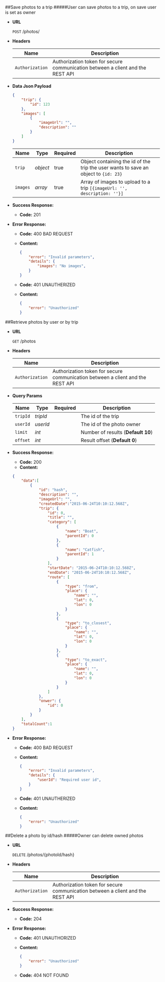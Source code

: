 ##<a name="save-photos-to-a-user"></a>Save photos to a trip
#####User can save photos to a trip, on save user is set as owner

* **URL**

	`POST`
	/photos/

* **Headers**

	| Name            | Description                                                                    |
	|-----------------|--------------------------------------------------------------------------------|
	| `Authorization` | Authorization token for secure communication between a client and the REST API |

* **Data Json Payload**

	```json
	{
		"trip": {
			"id": 123
		},
		"images": [
			{
				"imageUrl": "",
				"description": ""
			}
		]
	}
	```

	| Name     | Type     | Required | Description                                                                         |
	|----------|----------|----------|-------------------------------------------------------------------------------------|
	| `trip`   | *object* | true     | Object containing the id of the trip the user wants to save an object to `{id: 23}` |
	| `images` | *array*  | true     | Array of images to upload to a trip `[{imageUrl: '', description: ''}]`             |

* **Success Response:**

	* **Code:** 201 <br />

* **Error Response:**

	* **Code:** 400 BAD REQUEST
	* **Content:**
		```json
		{
			"error": "Invalid parameters",
			"details": {
				"images": "No images",
			}
		}
		```

	* **Code:** 401 UNAUTHERIZED
	* **Content:**
		```json
		{
			"error": "Unauthorized"
		}
		```

##<a name="retrive-photos"></a>Retrieve photos by user or by trip

* **URL**

	`GET`
	/photos

* **Headers**

	| Name            | Description                                                                    |
	|-----------------|--------------------------------------------------------------------------------|
	| `Authorization` | Authorization token for secure communication between a client and the REST API |


* **Query Params**

	| Name     | Type     | Required | Description                        |
	|----------|----------|----------|------------------------------------|
	| `tripId` | *tripId* |          | The id of the trip                 |
	| `userId` | *userId* |          | The id of the photo owner          |
	| `limit`  | *int*    |          | Number of results (**Default 10**) |
	| `offset` | *int*    |          | Result offset (**Default 0**)      |


* **Success Response:**

	* **Code:** 200
	* **Content:**
	```json
	{
		"data":[
			{
				"id": "hash",
				"description": "",
				"imageUrl": "",
				"createdDate":"2015-06-24T10:10:12.568Z",
				"trip": {
					"id": 0,
					"title": "",
					"category": [
						{
							"name": "Boat",
							"parentId": 0
						},
						{
							"name": "Catfish",
							"parentId": 1
						}
					],
					"startDate": "2015-06-24T10:10:12.568Z",
					"endDate": "2015-06-24T10:10:12.568Z",
					"route": [
						{
							"type": "from",
							"place": {
								"name": "",
								"lat": 0,
								"lon": 0
							}
						},
						{
							"type": "to_closest",
							"place": {
								"name": "",
								"lat": 0,
								"lon": 0
							}
						},
						{
							"type": "to_exact",
							"place": {
								"name": "",
								"lat": 0,
								"lon": 0
							}
						}
					]
				},
				"onwer": {
					"id": 0
				}
			}
		],
		"totalCount":1
	}
	```

* **Error Response:**

	* **Code:** 400 BAD REQUEST
	*	**Content:**
		```json
		{
			"error": "Invalid parameters",
			"details": {
				"userId": "Required user id",
			}
		}
		```

	* **Code:** 401 UNAUTHERIZED
	* **Content:**

		```json
		{
			"error": "Unauthorized"
		}
		```

##<a name="delete-a-photo"></a>Delete a photo by id/hash
#####Owner can delete owned photos

* **URL**

	`DELETE`
	/photos/{photoId/hash}

* **Headers**

	| Name            | Description                                                                    |
	|-----------------|--------------------------------------------------------------------------------|
	| `Authorization` | Authorization token for secure communication between a client and the REST API |

* **Success Response:**

	* **Code:** 204

* **Error Response:**

	* **Code:** 401 UNAUTHORIZED
	* **Content:**
		```json
		{
			"error": "Unauthorized"
		}
		```

	* **Code:** 404 NOT FOUND